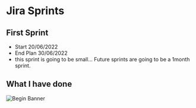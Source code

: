 

# Jira Sprints
## First Sprint
* Start 20/06/2022  
* End Plan 30/06/2022
* this sprint is going to be small... Future sprints are going to be a 1month sprint.

## What I have done
![Begin Banner](.png)

